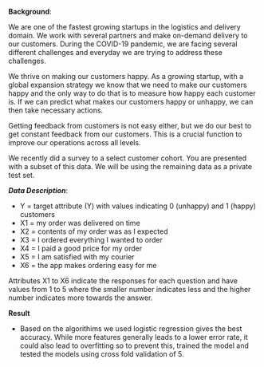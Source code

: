 **Background**:

We are one of the fastest growing startups in the logistics and delivery domain. We work with several partners and make on-demand delivery to our customers. During the COVID-19 pandemic, we are facing several different challenges and everyday we are trying to address these challenges.

We thrive on making our customers happy. As a growing startup, with a global expansion strategy we know that we need to make our customers happy and the only way to do that is to measure how happy each customer is. If we can predict what makes our customers happy or unhappy, we can then take necessary actions.

Getting feedback from customers is not easy either, but we do our best to get constant feedback from our customers. This is a crucial function to improve our operations across all levels.

We recently did a survey to a select customer cohort. You are presented with a subset of this data. We will be using the remaining data as a private test set.

***Data Description***:

- Y = target attribute (Y) with values indicating 0 (unhappy) and 1 (happy) customers
- X1 = my order was delivered on time
- X2 = contents of my order was as I expected
- X3 = I ordered everything I wanted to order
- X4 = I paid a good price for my order
- X5 = I am satisfied with my courier
- X6 = the app makes ordering easy for me

Attributes X1 to X6 indicate the responses for each question and have values from 1 to 5 where the smaller number indicates less and the higher number indicates more towards the answer.

**Result**
- Based on the algorithims we used logistic regression gives the best accuracy. While more features generally leads to a lower error rate, it could also lead to overfitting so to prevent this, trained the model and tested the models using cross fold validation of 5.
